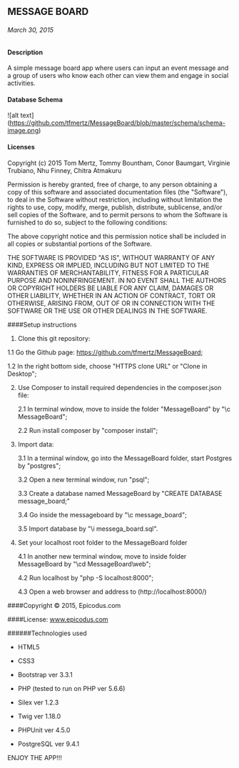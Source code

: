 
## MESSAGE BOARD

###### March 30, 2015


#### Description

A simple message board app where users can input an event message and a group of users who know each other can view them and engage in social activities.

#### Database Schema

![alt text] (https://github.com/tfmertz/MessageBoard/blob/master/schema/schema-image.png)

#### Licenses

Copyright (c) 2015 Tom Mertz, Tommy Bountham, Conor Baumgart, Virginie Trubiano, Nhu Finney, Chitra Atmakuru

Permission is hereby granted, free of charge, to any person obtaining a copy of this software and associated documentation files (the "Software"), to deal in the Software without restriction, including without limitation the rights to use, copy, modify, merge, publish, distribute, sublicense, and/or sell copies of the Software, and to permit persons to whom the Software is furnished to do so, subject to the following conditions:

The above copyright notice and this permission notice shall be included in all copies or substantial portions of the Software.

THE SOFTWARE IS PROVIDED "AS IS", WITHOUT WARRANTY OF ANY KIND, EXPRESS OR IMPLIED, INCLUDING BUT NOT LIMITED TO THE WARRANTIES OF MERCHANTABILITY, FITNESS FOR A PARTICULAR PURPOSE AND NONINFRINGEMENT. IN NO EVENT SHALL THE AUTHORS OR COPYRIGHT HOLDERS BE LIABLE FOR ANY CLAIM, DAMAGES OR OTHER LIABILITY, WHETHER IN AN ACTION OF CONTRACT, TORT OR OTHERWISE, ARISING FROM, OUT OF OR IN CONNECTION WITH THE SOFTWARE OR THE USE OR OTHER DEALINGS IN THE SOFTWARE.

####Setup instructions

1.  Clone this git repository:

  1.1 Go the Github page: https://github.com/tfmertz/MessageBoard;

  1.2 In the right bottom side, choose "HTTPS clone URL" or "Clone in Desktop";

2.  Use Composer to install required dependencies in the composer.json file:

    2.1 In terminal window, move to inside the folder "MessageBoard" by "\c MessageBoard";

    2.2 Run install composer by "composer install";

3.  Import data:

    3.1 In a terminal window, go into the MessageBoard folder, start Postgres by "postgres";

    3.2 Open a new terminal window, run "psql";

    3.3 Create a database named MessageBoard by "CREATE DATABASE message_board;"

    3.4 Go inside the messageboard by "\c message_board";

    3.5 Import database by "\i messega_board.sql".

4.  Set your localhost root folder to the MessageBoard folder

    4.1 In another new terminal window, move to inside folder MessageBoard by "\cd MessageBoard\web";

    4.2 Run localhost by "php -S localhost:8000";

    4.3 Open a web browser and address to (http://localhost:8000/)


####Copyright © 2015, Epicodus.com

####License: www.epicodus.com

######Technologies used

* HTML5

* CSS3

* Bootstrap ver 3.3.1

* PHP (tested to run on PHP ver 5.6.6)

* Silex ver 1.2.3

* Twig ver 1.18.0

* PHPUnit ver 4.5.0

* PostgreSQL ver 9.4.1

ENJOY THE APP!!!

